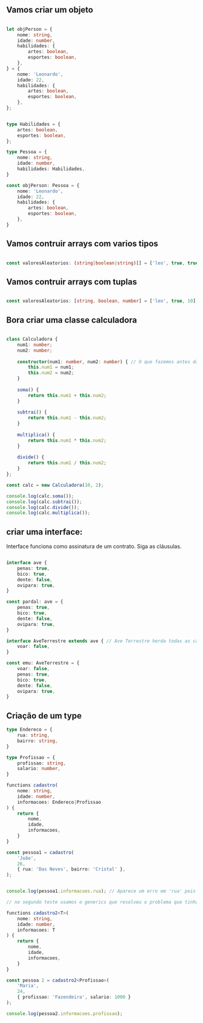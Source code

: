 ## Vamos criar um objeto

```typescript

let objPerson = {
	nome: string,
	idade: number,
	habilidades: {
		artes: boolean,
		esportes: boolean,
	},
} = {
	nome: 'Leonardo',
	idade: 22,
	habilidades: {
		artes: boolean,
		esportes: boolean,
	},
};

```

```typescript

type Habilidades = {
	artes: boolean,
	esportes: boolean,
};

type Pessoa = {
	nome: string,
	idade: number,
	habilidades: Habilidades,
}

const objPerson: Pessoa = {
	nome: 'Leonardo',
	idade: 22,
	habilidades: {
		artes: boolean,
		esportes: boolean,
	},
}

```


## Vamos contruir arrays com varios tipos

```typescript

const valoresAleatorios: (string|boolean|string)[] = ['leo', true, true, 10];

```

## Vamos contruir arrays com tuplas

```typescript

const valoresAleatorios: [string, boolean, number] = ['leo', true, 10];

```

## Bora criar uma classe calculadora

```typescript

class Calculadora {
	num1: number;
	num2: number;
	
	constructor(num1: number, num2: number) { // O que fazemos antes da inicialização
		this.num1 = num1;
		this.num2 = num2;
	}
	
	soma() {
		return this.num1 + this.num2;
	}
	
	subtrai() {
		return this.num1 - this.num2;
	}
	
	multiplica() {
		return this.num1 * this.num2;
	}
	
	divide() {
		return this.num1 / this.num2;
	}
};

const calc = new Calculadora(10, 2);

console.log(calc.soma());
console.log(calc.subtrai());
console.log(calc.divide());
console.log(calc.multiplica());

```

## criar uma interface:

Interface funciona como assinatura de um contrato. Siga as cláusulas.

```typescript

interface ave {
	penas: true,
	bico: true,
	dente: false,
	ovipara: true,
}

const pardal: ave = {
	penas: true,
	bico: true,
	dente: false,
	ovipara: true,
}

interface AveTerrestre extends ave { // Ave Terrestre herda todas as características de ave
	voar: false,
}

const emu: AveTerrestre = {
	voar: false,
	penas: true,
	bico: true,
	dente: false,
	ovipara: true,
}

```
## Criação de um type

```typescript
type Endereco = {
	rua: string,
	bairro: string,
}

type Profissao = {
	profissao: string,
	salario: number,
}

functions cadastro(
	nome: string,
	idade: number,
	informacoes: Endereco|Profissao
) {
	return {
		nome,
		idade,
		informacoes,
	}
}

const pessoa1 = cadastro(
	'João',
	26,
	{ rua: 'Das Neves', bairro: 'Cristal' },
);


console.log(pessoa1.informacoes.rua); // Aparece um erro em 'rua' pois em Profissao não existe essa chave, mesmo existindo em Endereco

// no segundo teste usamos o generics que resolveu o problema que tinhamos

functions cadastro2<T>(
	nome: string,
	idade: number,
	informacoes: T
) {
	return {
		nome,
		idade,
		informacoes,
	}
}

const pessoa 2 = cadastro2<Profissao>(
	'Maria',
	24,
	{ profissao: 'Fazendeira', salario: 1000 }
);

console.log(pessoa2.informacoes.profissao);

```





















